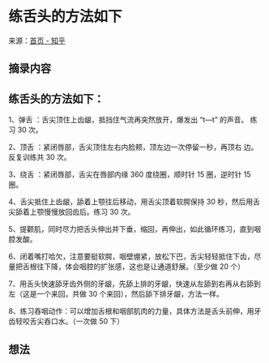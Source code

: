 # 练舌头的方法如下
来源：[首页 - 知乎](https://www.zhihu.com/)

## 摘录内容

## 练舌头的方法如下：

1、弹舌 ：舌尖顶住上⻮龈，抵挡住气流再突然放开，爆发出 “t—t” 的声音。 练习 30 次。

2、顶舌 ：紧闭唇部，舌尖顶住左右内脸颊，顶左边一次停留一秒，再顶右 边。反复训练共 30 次。

3、绕舌 ：紧闭唇部，舌尖在唇部内缘 360 度绕圈，顺时针 15 圈，逆时针 15 圈。

4、舌尖抵住上⻮龈，舔着上颚往后移动，用舌尖顶着软腭保持 30 秒，然后用舌尖舔着上颚慢慢放回⻮后。练习 30 次。

5、提颧肌，同时尽力把舌头伸出并下垂，缩回，再伸出，如此循环练习，直到咽腔发酸。

6、闭着嘴打哈欠，注意要挺软腭，咽壁绷紧，放松下巴，舌尖轻轻抵住下齿，尽量把舌根往下降，体会咽腔的扩张感，这也是让通道舒展。（至少做 20 个）

7、用舌头快速舔牙齿外侧的牙龈，先舔上排的牙龈，快速从左舔到右再从右舔到左（这是一个来回，共做 30 个来回），然后舔下排牙龈，方法一样。

8、练习吞咽动作：可以增加舌根和咽部肌肉的力量，具体方法是舌头前伸，用牙齿轻咬舌尖吞口水。（一次做 50 下）

## 想法
